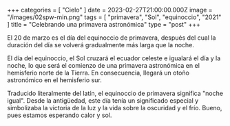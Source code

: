 +++
categories = [ "Cielo" ]
date = 2023-02-27T21:00:00.000Z
image = "/images/02spw-min.png"
tags = [ "primavera", "Sol", "equinoccio", "2021" ]
title = "Celebrando una primavera astronómica"
type = "post"
+++

El 20 de marzo es el día del equinoccio de primavera, después del cual la duración del día se volverá gradualmente más larga que la noche.

El día del equinoccio, el Sol cruzará el ecuador celeste e igualará el día y la noche, lo que será el comienzo de una primavera astronómica en el hemisferio norte de la Tierra. En consecuencia, llegará un otoño astronómico en el hemisferio sur.

Traducido literalmente del latín, el equinoccio de primavera significa "noche igual". Desde la antigüedad, este día tenía un significado especial y simbolizaba la victoria de la luz y la vida sobre la oscuridad y el frío. Bueno, pues estamos esperando calor y sol.
